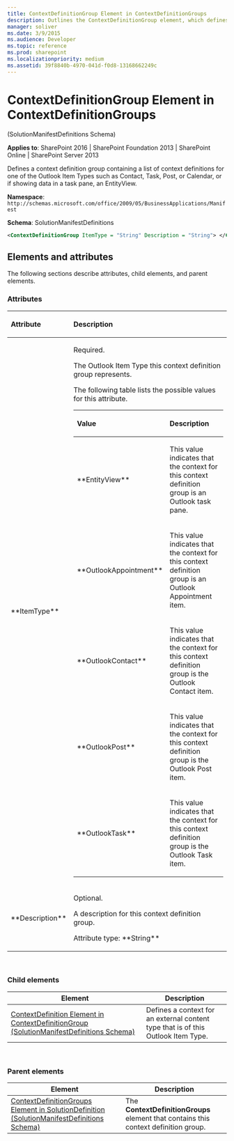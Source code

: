 ```yaml
---
title: ContextDefinitionGroup Element in ContextDefinitionGroups
description: Outlines the ContextDefinitionGroup element, which defines a context definition group containing a list of context definitions for one of the Outlook Item Types
manager: soliver
ms.date: 3/9/2015
ms.audience: Developer
ms.topic: reference
ms.prod: sharepoint
ms.localizationpriority: medium
ms.assetid: 39f8840b-4970-041d-f0d8-13168662249c
---
```


# ContextDefinitionGroup Element in ContextDefinitionGroups 

(SolutionManifestDefinitions Schema)

**Applies to**: SharePoint 2016 | SharePoint Foundation 2013 | SharePoint Online | SharePoint Server 2013

Defines a context definition group containing a list of context definitions for one of the Outlook Item Types such as Contact, Task, Post, or Calendar, or if showing data in a task pane, an EntityView.

**Namespace**: `http://schemas.microsoft.com/office/2009/05/BusinessApplications/Manifest`

**Schema**: SolutionManifestDefinitions

```XML
<ContextDefinitionGroup ItemType = "String" Description = "String"> </ContextDefinitionGroup>
```

## Elements and attributes

The following sections describe attributes, child elements, and parent elements.

### Attributes

<table>
<colgroup>
<col width="20%" />
<col width="80%" />
</colgroup>
<thead>
<tr class="header">
<th align="left"><p>Attribute</p></th>
<th align="left"><p>Description</p></th>
</tr>
</thead>
<tbody>
<tr class="odd">
<td align="left"><p>**ItemType**</p></td>
<td align="left"><p>Required.</p>
<p>The Outlook Item Type this context definition group represents.</p>
<p>The following table lists the possible values for this attribute.</p>
<div class="tableSection">
<table>
<colgroup>
<col width="40%" />
<col width="60%" />
</colgroup>
<thead>
<tr class="header">
<th align="left"><p>Value</p></th>
<th align="left"><p>Description</p></th>
</tr>
</thead>
<tbody>
<tr class="odd">
<td align="left"><p>**EntityView**</p></td>
<td align="left"><p>This value indicates that the context for this context definition group is an Outlook task pane.</p></td>
</tr>
<tr class="even">
<td align="left"><p>**OutlookAppointment**</p></td>
<td align="left"><p>This value indicates that the context for this context definition group is an Outlook Appointment item.</p></td>
</tr>
<tr class="odd">
<td align="left"><p>**OutlookContact**</p></td>
<td align="left"><p>This value indicates that the context for this context definition group is the Outlook Contact item.</p></td>
</tr>
<tr class="even">
<td align="left"><p>**OutlookPost**</p></td>
<td align="left"><p>This value indicates that the context for this context definition group is the Outlook Post item.</p></td>
</tr>
<tr class="odd">
<td align="left"><p>**OutlookTask**</p></td>
<td align="left"><p>This value indicates that the context for this context definition group is the Outlook Task item.</p></td>
</tr>
</tbody>
</table>
</div></td>
</tr>
<tr class="even">
<td align="left"><p>**Description**</p></td>
<td align="left"><p>Optional.</p>
<p>A description for this context definition group.</p>
<p>Attribute type: **String**</p></td>
</tr>
</tbody>
</table>

<br/>

### Child elements

|Element|Description|
|----------|-----------|
|[ContextDefinition Element in ContextDefinitionGroup (SolutionManifestDefinitions Schema)](contextdefinition-element-in-contextdefinitiongroup-solutionmanifestdefinitions.md)|Defines a context for an external content type that is of this Outlook Item Type.|

<br/>

### Parent elements
|Element|Description|
|----------|-----------|
|[ContextDefinitionGroups Element in SolutionDefinition (SolutionManifestDefinitions Schema)](contextdefinitiongroups-element-in-solutiondefinition-solutionmanifestdefinition.md)|The **ContextDefinitionGroups** element that contains this context definition group.|

<br/>

<br/>









